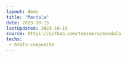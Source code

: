```yaml
---
layout: demo
title: "Mandala"
date: 2023-10-15
lastUpdated: 2023-10-15
source: https://github.com/tessmero/mandala
techs:
 - html5-composite
---
```




